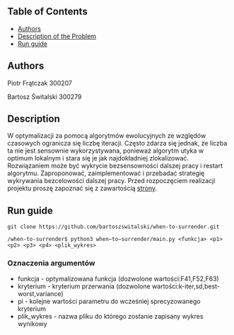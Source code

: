 <!-- TABLE OF CONTENTS -->
## Table of Contents

* [Authors](#authors)
* [Description of the Problem](#description)
* [Run guide](#run-guide)

## Authors
Piotr Frątczak 300207

Bartosz Świtalski 300279

## Description
W optymalizacji za pomocą algorytmów ewolucyjnych ze względów czasowych ogranicza się liczbę iteracji. Często zdarza się jednak, że liczba ta nie jest sensownie wykorzystywana, ponieważ algorytm utyka w optimum lokalnym i stara się je jak najdokładniej zlokalizować. Rozwiązaniem może być wykrycie bezsensowności dalszej pracy i restart algorytmu. Zaproponować, zaimplementować i przebadać strategię wykrywania bezcelowości dalszej pracy. Przed rozpoczęciem realizacji projektu proszę zapoznać się z zawartością [strony](http://staff.elka.pw.edu.pl/~rbiedrzy/PSZT/index.html).

## Run guide
```
git clone https://github.com/bartoszswitalski/when-to-surrender.git
```
```
/when-to-surrender$ python3 when−to−surrender/main.py <funkcja> <p1> <p2> <p3> <p4> <plik_wykres>
```
### Oznaczenia argumentów ###
* funkcja - optymalizowana funkcja (dozwolone wartości:F41,F52,F63)
* kryterium - kryterium przerwania (dozwolone wartości:k-iter,sd,best-worst,variance)
* pi - kolejne wartości parametru do wcześniej sprecyzowanego kryterium
* plik_wykres - nazwa pliku do którego zostanie zapisany wykres wynikowy
